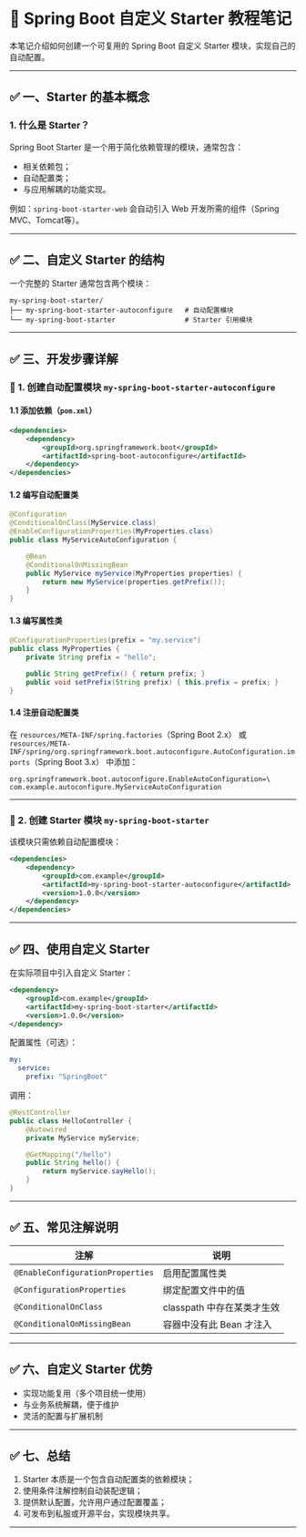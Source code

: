 
# 🚀 Spring Boot 自定义 Starter 教程笔记

本笔记介绍如何创建一个可复用的 Spring Boot 自定义 Starter 模块，实现自己的自动配置。

---

## ✅ 一、Starter 的基本概念

### 1. 什么是 Starter？

Spring Boot Starter 是一个用于简化依赖管理的模块，通常包含：

- 相关依赖包；
- 自动配置类；
- 与应用解耦的功能实现。

例如：`spring-boot-starter-web` 会自动引入 Web 开发所需的组件（Spring MVC、Tomcat等）。

---

## ✅ 二、自定义 Starter 的结构

一个完整的 Starter 通常包含两个模块：

```
my-spring-boot-starter/
├── my-spring-boot-starter-autoconfigure   # 自动配置模块
└── my-spring-boot-starter                 # Starter 引用模块
```

---

## ✅ 三、开发步骤详解

### 📁 1. 创建自动配置模块 `my-spring-boot-starter-autoconfigure`

#### 1.1 添加依赖（`pom.xml`）

```xml
<dependencies>
    <dependency>
        <groupId>org.springframework.boot</groupId>
        <artifactId>spring-boot-autoconfigure</artifactId>
    </dependency>
</dependencies>
```

#### 1.2 编写自动配置类

```java
@Configuration
@ConditionalOnClass(MyService.class)
@EnableConfigurationProperties(MyProperties.class)
public class MyServiceAutoConfiguration {

    @Bean
    @ConditionalOnMissingBean
    public MyService myService(MyProperties properties) {
        return new MyService(properties.getPrefix());
    }
}
```

#### 1.3 编写属性类

```java
@ConfigurationProperties(prefix = "my.service")
public class MyProperties {
    private String prefix = "hello";

    public String getPrefix() { return prefix; }
    public void setPrefix(String prefix) { this.prefix = prefix; }
}
```

#### 1.4 注册自动配置类

在 `resources/META-INF/spring.factories`（Spring Boot 2.x） 或  
`resources/META-INF/spring/org.springframework.boot.autoconfigure.AutoConfiguration.imports`（Spring Boot 3.x） 中添加：

```properties
org.springframework.boot.autoconfigure.EnableAutoConfiguration=\
com.example.autoconfigure.MyServiceAutoConfiguration
```

---

### 📁 2. 创建 Starter 模块 `my-spring-boot-starter`

该模块只需依赖自动配置模块：

```xml
<dependencies>
    <dependency>
        <groupId>com.example</groupId>
        <artifactId>my-spring-boot-starter-autoconfigure</artifactId>
        <version>1.0.0</version>
    </dependency>
</dependencies>
```

---

## ✅ 四、使用自定义 Starter

在实际项目中引入自定义 Starter：

```xml
<dependency>
    <groupId>com.example</groupId>
    <artifactId>my-spring-boot-starter</artifactId>
    <version>1.0.0</version>
</dependency>
```

配置属性（可选）：

```yaml
my:
  service:
    prefix: "SpringBoot"
```

调用：

```java
@RestController
public class HelloController {
    @Autowired
    private MyService myService;

    @GetMapping("/hello")
    public String hello() {
        return myService.sayHello();
    }
}
```

---

## ✅ 五、常见注解说明

| 注解 | 说明 |
|------|------|
| `@EnableConfigurationProperties` | 启用配置属性类 |
| `@ConfigurationProperties` | 绑定配置文件中的值 |
| `@ConditionalOnClass` | classpath 中存在某类才生效 |
| `@ConditionalOnMissingBean` | 容器中没有此 Bean 才注入 |

---

## ✅ 六、自定义 Starter 优势

- 实现功能复用（多个项目统一使用）
- 与业务系统解耦，便于维护
- 灵活的配置与扩展机制

---

## ✅ 七、总结

1. Starter 本质是一个包含自动配置类的依赖模块；
2. 使用条件注解控制自动装配逻辑；
3. 提供默认配置，允许用户通过配置覆盖；
4. 可发布到私服或开源平台，实现模块共享。

---
